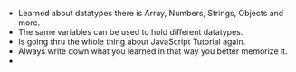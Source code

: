* Learned about datatypes there is Array, Numbers, Strings, Objects and more.
* The same variables can be used to hold different datatypes.
* Is going thru the whole thing about JavaScript Tutorial again.
* Always write down what you learned in that way you better memorize it.
* 
